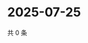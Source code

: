 # 2025-07-25

共 0 条

<!-- BEGIN ZHIHUQUESTIONS -->
<!-- 最后更新时间 Fri Jul 25 2025 04:12:05 GMT+0800 (China Standard Time) -->

<!-- END ZHIHUQUESTIONS -->
